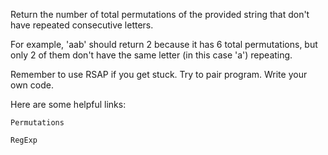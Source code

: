 Return the number of total permutations of the provided string that don't have repeated consecutive letters.

For example, 'aab' should return 2 because it has 6 total permutations, but only 2 of them don't have the same letter (in this case 'a') repeating.

Remember to use RSAP if you get stuck. Try to pair program. Write your own code.

Here are some helpful links:

    Permutations

    RegExp